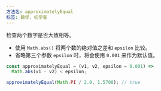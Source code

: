 ```yaml
---
方法名: approximatelyEqual
标签: 数学，初学者
---
```


检查两个数字是否大致相等。

- 使用 `Math.abs()` 将两个数的绝对值之差和 `epsilon` 比较。
- 省略第三个参数 `epsilon` 时，将会使用 `0.001` 来作为默认值。 

```js
const approximatelyEqual = (v1, v2, epsilon = 0.001) =>
  Math.abs(v1 - v2) < epsilon;
```

```js
approximatelyEqual(Math.PI / 2.0, 1.5708); // true
```
